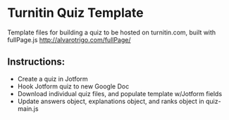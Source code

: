 # Turnitin Quiz Template
Template files for building a quiz to be hosted on turnitin.com, built with fullPage.js http://alvarotrigo.com/fullPage/


## Instructions:
- Create a quiz in Jotform 
- Hook Jotform quiz to new Google Doc
- Download individual quiz files, and populate template w/Jotform fields
- Update answers object, explanations object, and ranks object in quiz-main.js
